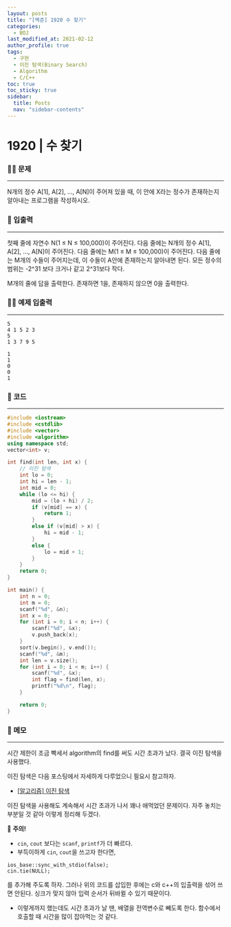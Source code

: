 ```yaml
---
layout: posts
title: "[백준] 1920 수 찾기"
categories:
  - BOJ
last_modified_at: 2021-02-12
author_profile: true
tags:
  - 구현
  - 이진 탐색(Binary Search)
  - Algorithm
  - C/C++
toc: true
toc_sticky: true
sidebar:
  title: Posts
  nav: "sidebar-contents"
---
```


# 1920 | 수 찾기


### 🙋‍♀️ 문제

-----

N개의 정수 A[1], A[2], …, A[N]이 주어져 있을 때, 이 안에 X라는 정수가 존재하는지 알아내는 프로그램을 작성하시오.

### 🙌 입출력

-----

첫째 줄에 자연수 N(1 ≤ N ≤ 100,000)이 주어진다. 다음 줄에는 N개의 정수 A[1], A[2], …, A[N]이 주어진다. 다음 줄에는 M(1 ≤ M ≤ 100,000)이 주어진다. 다음 줄에는 M개의 수들이 주어지는데, 이 수들이 A안에 존재하는지 알아내면 된다. 모든 정수의 범위는 -2^31 보다 크거나 같고 2^31보다 작다.

M개의 줄에 답을 출력한다. 존재하면 1을, 존재하지 않으면 0을 출력한다.

### 🙋‍♂️ 예제 입출력

-----

```
5
4 1 5 2 3
5
1 3 7 9 5
```

```
1
1
0
0
1
```

### 🚀 코드

-----

```c++
#include <iostream>
#include <cstdlib>
#include <vector>
#include <algorithm>
using namespace std;
vector<int> v;

int find(int len, int x) {
	// 이진 탐색
	int lo = 0;
	int hi = len - 1;
	int mid = 0;
	while (lo <= hi) {
		mid = (lo + hi) / 2;
		if (v[mid] == x) {
			return 1;
		}
		else if (v[mid] > x) {
			hi = mid - 1;
		}
		else {
			lo = mid + 1;
		}
	}
	return 0;
}

int main() {
	int n = 0;
	int m = 0;
	scanf("%d", &n);
	int x = 0;
	for (int i = 0; i < n; i++) {
		scanf("%d", &x);
		v.push_back(x);
	}
	sort(v.begin(), v.end());
	scanf("%d", &m);
	int len = v.size();
	for (int i = 0; i < m; i++) {
		scanf("%d", &x);
		int flag = find(len, x);
		printf("%d\n", flag);
	}

	return 0;
}
```


### 🌠 메모

-----

시간 제한이 조금 빡세서 algorithm의 find를 써도 시간 초과가 났다. 결국 이진 탐색을 사용했다.

이진 탐색은 다음 포스팅에서 자세하게 다루었으니 필요시 참고하자.<br>
- <a href="https://jerimo.github.io/algorithm/binary-search/">[알고리즘] 이진 탐색</a>

이진 탐색을 사용해도 계속해서 시간 초과가 나서 꽤나 애먹었던 문제이다.
자주 놓치는 부분일 것 같아 이렇게 정리해 두겠다.

🚨 **주의!**

- ```cin```, ```cout``` 보다는 ```scanf```, ```printf```가 더 빠르다.
- 부득이하게 ```cin```, ```cout```을 쓰고자 한다면,
```
ios_base::sync_with_stdio(false);
cin.tie(NULL);
```
를 추가해 주도록 하자. 그러나 위의 코드를 삽입한 후에는 c와 c++의 입출력을 섞어 쓰면 안된다. 싱크가 맞지 않아 입력 순서가 뒤바뀔 수 있기 때문이다.
- 이렇게까지 했는데도 시간 초과가 날 땐, 배열을 전역변수로 빼도록 한다. 함수에서 호출할 때 시간을 많이 잡아먹는 것 같다.
